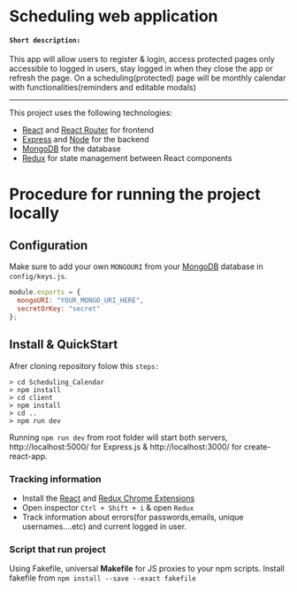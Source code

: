 # Scheduling web application
#### `Short description:`

This app will allow users to register & login, access protected pages only accessible to logged in users, stay logged in when they close the app or refresh the page. On a scheduling(protected) page will be monthly calendar with functionalities(reminders and editable modals)

----

This project uses the following technologies:

- [React](https://reactjs.org) and [React Router](https://reacttraining.com/react-router/) for frontend
- [Express](http://expressjs.com/) and [Node](https://nodejs.org/en/) for the backend
- [MongoDB](https://www.mongodb.com/) for the database
- [Redux](https://redux.js.org/basics/usagewithreact) for state management between React components
# Procedure for running the project locally

## Configuration

Make sure to add your own `MONGOURI` from your [MongoDB](https://account.mongodb.com/account/login) database in `config/keys.js`.

```javascript
module.exports = {
  mongoURI: "YOUR_MONGO_URI_HERE",
  secretOrKey: "secret"
};
```
## Install & QuickStart
Afrer cloning repository folow this `steps:`
```
> cd Scheduling_Calendar
> npm install
> cd client
> npm install
> cd ..
> npm run dev
```
Running `npm run dev` from root folder will start both servers, http://localhost:5000/ for Express.js & http://localhost:3000/ for create-react-app.

### Tracking information
* Install the [React](https://chrome.google.com/webstore/detail/react-developer-tools/fmkadmapgofadopljbjfkapdkoienihi?hl=en) and [Redux Chrome Extensions](https://chrome.google.com/webstore/detail/redux-devtools/lmhkpmbekcpmknklioeibfkpmmfibljd?hl=en)
* Open inspector `Ctrl + Shift + i` & open `Redux`
* Track information about errors(for passwords,emails, unique usernames....etc) and current logged in user. 

### Script that run project
Using Fakefile, universal **Makefile** for JS proxies to your npm scripts. Install fakefile from `npm install --save --exact fakefile`


